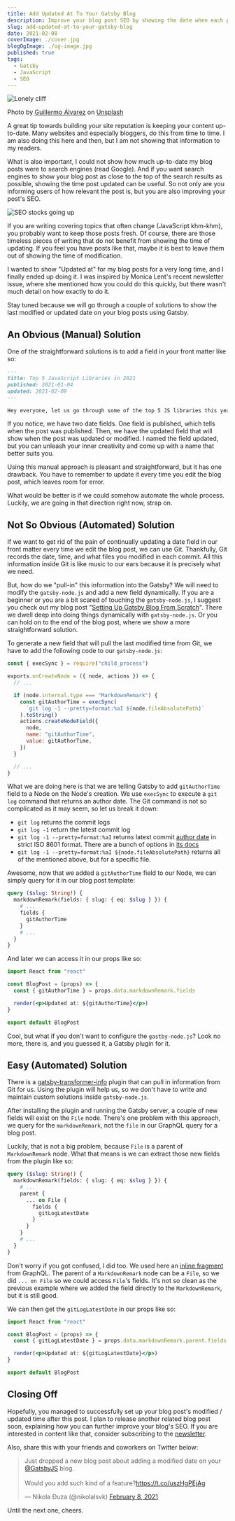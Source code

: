```yaml
---
title: Add Updated At To Your Gatsby Blog
description: Improve your blog post SEO by showing the date when each post got updated.
slug: add-updated-at-to-your-gatsby-blog
date: 2021-02-08
coverImage: ./cover.jpg
blogOgImage: ./og-image.jpg
published: true
tags:
  - Gatsby
  - JavaScript
  - SEO
---
```


![Lonely cliff](./cover.jpg)

<div class="photo-caption">
<span>Photo by <a href="https://unsplash.com/@guillermoalvarez?utm_source=unsplash&amp;utm_medium=referral&amp;utm_content=creditCopyText">Guillermo Álvarez</a> on <a href="https://unsplash.com/s/photos/updated-at?utm_source=unsplash&amp;utm_medium=referral&amp;utm_content=creditCopyText">Unsplash</a></span>
</div>

A great tip towards building your site reputation is keeping your content
up-to-date. Many websites and especially bloggers, do this from time to time. I
am also doing this here and then, but I am not showing that information to my
readers.

What is also important, I could not show how much up-to-date my blog posts were
to search engines (read Google). And if you want search engines to show your
blog post as close to the top of the search results as possible, showing the
time post updated can be useful. So not only are you informing users of how
relevant the post is, but you are also improving your post's SEO.

![SEO stocks going up](./seo-stonks.jpg)

If you are writing covering topics that often change (JavaScript khm-khm), you
probably want to keep those posts fresh. Of course, there are those timeless
pieces of writing that do not benefit from showing the time of updating. If you
feel you have posts like that, maybe it is best to leave them out of showing
the time of modification.

I wanted to show "Updated at" for my blog posts for a very long time, and I
finally ended up doing it. I was inspired by Monica Lent's recent newsletter
issue, where she mentioned how you could do this quickly, but there wasn't much
detail on how exactly to do it.

Stay tuned because we will go through a couple of solutions to show the last
modified or updated date on your blog posts using Gatsby.

## An Obvious (Manual) Solution

One of the straightforward solutions is to add a field in your front matter
like so:

```md
---
title: Top 5 JavaScript Libraries in 2021
published: 2021-01-04
updated: 2021-02-09
---

Hey everyone, let us go through some of the top 5 JS libraries this year.
```

If you notice, we have two date fields. One field is published, which tells
when the post was published. Then, we have the updated field that will show
when the post was updated or modified. I named the field updated, but you can
unleash your inner creativity and come up with a name that better suits you.

Using this manual approach is pleasant and straightforward, but it has one
drawback. You have to remember to update it every time you edit the blog post,
which leaves room for error.

What would be better is if we could somehow automate the whole process.
Luckily, we are going in that direction right now, strap on.

## Not So Obvious (Automated) Solution

If we want to get rid of the pain of continually updating a date field in our
front matter every time we edit the blog post, we can use Git. Thankfully, Git
records the date, time, and what files you modified in each commit. All this
information inside Git is like music to our ears because it is precisely what
we need.

But, how do we "pull-in" this information into the Gatsby? We will need to
modify the `gatsby-node.js` and add a new field dynamically. If you are a
beginner or you are a bit scared of touching the `gatsby-node.js`, I suggest you
check out my blog post
"[Setting Up Gatsby Blog From Scratch](/setting-up-gatsby-blog-from-scratch)".
There we dwell deep into doing things dynamically with `gatsby-node.js`. Or you
can hold on to the end of the blog post, where we show a more straightforward
solution.

To generate a new field that will pull the last modified time from Git, we have
to add the following code to our `gatsby-node.js`:

```js
const { execSync } = require("child_process")

exports.onCreateNode = ({ node, actions }) => {
  // ...

  if (node.internal.type === "MarkdownRemark") {
    const gitAuthorTime = execSync(
      `git log -1 --pretty=format:%aI ${node.fileAbsolutePath}`
    ).toString()
    actions.createNodeField({
      node,
      name: "gitAuthorTime",
      value: gitAuthorTime,
    })
  }

  // ...
}
```

What we are doing here is that we are telling Gatsby to add `gitAuthorTime`
field to a Node on the Node's creation. We use `execSync` to execute a `git log` command that returns an author date. The Git command is not so complicated
as it may seem, so let us break it down:

- `git log` returns the commit logs
- `git log -1` return the latest commit log
- `git log -1 --pretty=format:%aI` returns latest commit [author date](https://git-scm.com/docs/pretty-formats#Documentation/pretty-formats.txt-emaIem) in strict ISO 8601 format. There are a bunch of options in [its docs](https://git-scm.com/docs/pretty-formats)
- `git log -1 --pretty=format:%aI ${node.fileAbsolutePath}` returns all of the mentioned above, but for a specific file.

Awesome, now that we added a `gitAuthorTime` field to our Node, we can simply query for it in our blog post template:

```graphql
query ($slug: String!) {
  markdownRemark(fields: { slug: { eq: $slug } }) {
    # ...
    fields {
      gitAuthorTime
    }
    # ...
  }
}
```

And later we can access it in our props like so:

```jsx
import React from "react"

const BlogPost = (props) => {
  const { gitAuthorTime } = props.data.markdownRemark.fields

  render(<p>Updated at: ${gitAuthorTime}</p>)
}

export default BlogPost
```

Cool, but what if you don't want to configure the `gastby-node.js`? Look no
more, there is, and you guessed it, a Gatsby plugin for it.

## Easy (Automated) Solution

There is a
[gatsby-transformer-info](https://www.gatsbyjs.com/plugins/gatsby-transformer-gitinfo)
plugin that can pull in information from Git for us. Using the plugin will help
us, so we don't have to write and maintain custom solutions inside
`gatsby-node.js`.

After installing the plugin and running the Gatsby server, a couple of new
fields will exist on the `File` node. There's one problem with this approach,
we query for the `markdownRemark`, not the `file` in our GraphQL query
for a blog post.

Luckily, that is not a big problem, because `File` is a parent of `MarkdownRemark` node. What that means is we can extract those new fields from the plugin like so:

```graphql
query ($slug: String!) {
  markdownRemark(fields: { slug: { eq: $slug } }) {
    # ...
    parent {
      ... on File {
        fields {
          gitLogLatestDate
        }
      }
    }
    # ...
  }
}
```

Don't worry if you got confused, I did too. We used here an [inline fragment](https://graphql.org/learn/queries/#inline-fragments) from GraphQL. The parent of a `MarkdownRemark` node can be a `File`, so we did `... on File` so we could access `File`'s fields. It's not so clean as the previous example where we added the field directly to the `MarkdownRemark`, but it is still good.

We can then get the `gitLogLatestDate` in our props like so:

```jsx
import React from "react"

const BlogPost = (props) => {
  const { gitLogLatestDate } = props.data.markdownRemark.parent.fields

  render(<p>Updated at: ${gitLogLatestDate}</p>)
}

export default BlogPost
```

## Closing Off

Hopefully, you managed to successfully set up your blog post's modified /
updated time after this post. I plan to release another related blog
post soon, explaining how you can further improve your blog's SEO. If you
are interested in content like that, consider subscribing to the
[newsletter](/newsletter).

Also, share this with your friends and coworkers on Twitter below:

<blockquote class="twitter-tweet tw-align-center"><p lang="en" dir="ltr">Just dropped a new blog post about adding a modified date on your <a href="https://twitter.com/GatsbyJS?ref_src=twsrc%5Etfw">@GatsbyJS</a> blog.<br><br>Would you add such kind of a feature?<a href="https://t.co/uszHgPEjAg">https://t.co/uszHgPEjAg</a></p>&mdash; Nikola Đuza (@nikolalsvk) <a href="https://twitter.com/nikolalsvk/status/1358665782134263810?ref_src=twsrc%5Etfw">February 8, 2021</a></blockquote> <script async src="https://platform.twitter.com/widgets.js" charset="utf-8"></script>

Until the next one, cheers.
